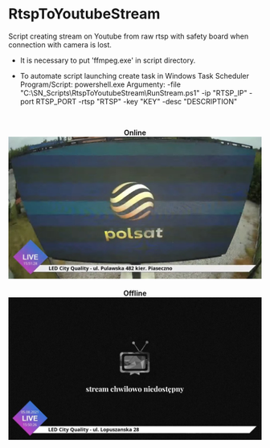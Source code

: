 # RtspToYoutubeStream
Script creating stream on Youtube from raw rtsp with safety board when connection with camera is lost.

* It is necessary to put 'ffmpeg.exe' in script directory.

* To automate script launching create task in Windows Task Scheduler
Program/Script: powershell.exe
Argumenty: -file "C:\SN_Scripts\RtspToYoutubeStream\RunStream.ps1" -ip "RTSP_IP" -port RTSP_PORT -rtsp "RTSP" -key "KEY" -desc "DESCRIPTION"

</br>
<p align="center">
  <b>Online</b>
  <img src="https://github.com/KonkowIT/RtspToYoutubeStream/blob/main/img/online.jpg" width="600"></br></br>
  <b>Offline</b>
  <img src="https://github.com/KonkowIT/RtspToYoutubeStream/blob/main/img/offline.jpg" width="600"></br>
</p>
